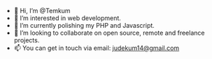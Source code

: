- 👋 Hi, I’m @Temkum
- 👀 I’m interested in web development.
- 🌱 I’m currently polishing my PHP and Javascript.
- 💞️ I’m looking to collaborate on open source, remote and freelance projects.
- 📫 You can get in touch via email: judekum14@gmail.com

<!---
Temkum/Temkum is a ✨ special ✨ repository because its `README.md` (this file) appears on your GitHub profile.
You can click the Preview link to take a look at your changes.
--->
